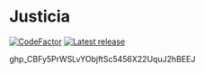 # Justicia

[![CodeFactor](https://www.codefactor.io/repository/github/jmmrcp/justicia/badge/master?s=37d147776e696782766241f58a8ec7f79f280443)](https://www.codefactor.io/repository/github/jmmrcp/justicia/overview/master)
<a href="https://github.com/jmmrcp/justicia/releases">
  <img src="https://img.shields.io/badge/Release-v4.0.0-orange" alt="Latest release" /></a>

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
